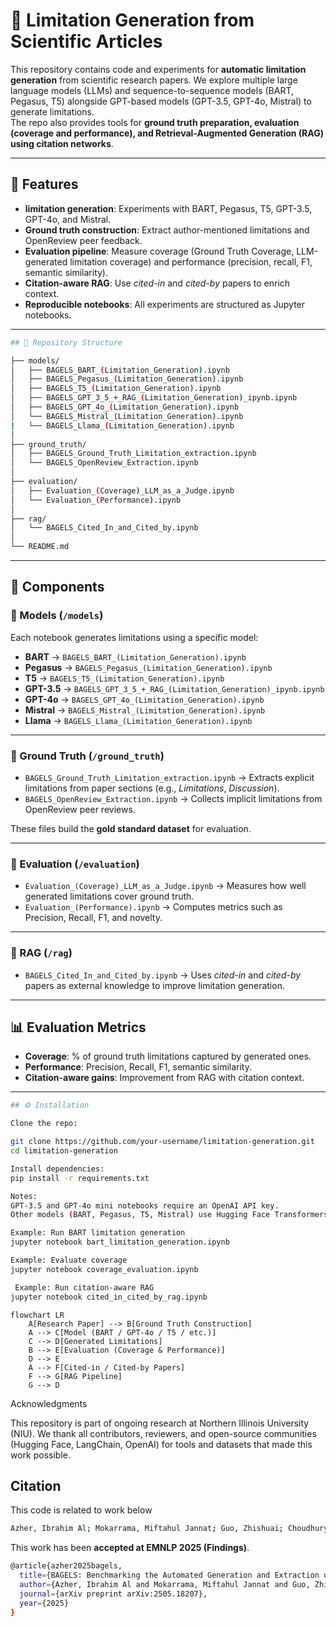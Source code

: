 # 📘 Limitation Generation from Scientific Articles

This repository contains code and experiments for **automatic limitation generation** from scientific research papers. We explore multiple large language models (LLMs) and sequence-to-sequence models (BART, Pegasus, T5) alongside GPT-based models (GPT-3.5, GPT-4o, Mistral) to generate limitations.  
The repo also provides tools for **ground truth preparation, evaluation (coverage and performance), and Retrieval-Augmented Generation (RAG) using citation networks**.

---

## 🚀 Features
- **limitation generation**: Experiments with BART, Pegasus, T5, GPT-3.5, GPT-4o, and Mistral.  
- **Ground truth construction**: Extract author-mentioned limitations and OpenReview peer feedback.  
- **Evaluation pipeline**: Measure coverage (Ground Truth Coverage, LLM-generated limitation coverage) and performance (precision, recall, F1, semantic similarity).  
- **Citation-aware RAG**: Use *cited-in* and *cited-by* papers to enrich context.  
- **Reproducible notebooks**: All experiments are structured as Jupyter notebooks.  

---

```bash
## 📂 Repository Structure

├── models/
│   ├── BAGELS_BART_(Limitation_Generation).ipynb
│   ├── BAGELS_Pegasus_(Limitation_Generation).ipynb
│   ├── BAGELS_T5_(Limitation_Generation).ipynb
│   ├── BAGELS_GPT_3_5_+_RAG_(Limitation_Generation)_ipynb.ipynb
│   ├── BAGELS_GPT_4o_(Limitation_Generation).ipynb
│   └── BAGELS_Mistral_(Limitation_Generation).ipynb
|   └── BAGELS_Llama_(Limitation_Generation).ipynb
│
├── ground_truth/
│   ├── BAGELS_Ground_Truth_Limitation_extraction.ipynb
│   └── BAGELS_OpenReview_Extraction.ipynb
│
├── evaluation/
│   ├── Evaluation_(Coverage)_LLM_as_a_Judge.ipynb
│   └── Evaluation_(Performance).ipynb
│
├── rag/
│   └── BAGELS_Cited_In_and_Cited_by.ipynb
│
└── README.md 
```



---

## 📑 Components

### 🔹 Models (`/models`)
Each notebook generates limitations using a specific model:  
- **BART** → `BAGELS_BART_(Limitation_Generation).ipynb`  
- **Pegasus** → `BAGELS_Pegasus_(Limitation_Generation).ipynb`  
- **T5** → `BAGELS_T5_(Limitation_Generation).ipynb`  
- **GPT-3.5** → `BAGELS_GPT_3_5_+_RAG_(Limitation_Generation)_ipynb.ipynb`  
- **GPT-4o** → `BAGELS_GPT_4o_(Limitation_Generation).ipynb`  
- **Mistral** → `BAGELS_Mistral_(Limitation_Generation).ipynb`
- **Llama** → `BAGELS_Llama_(Limitation_Generation).ipynb`  
 
---

### 🔹 Ground Truth (`/ground_truth`)
- `BAGELS_Ground_Truth_Limitation_extraction.ipynb` → Extracts explicit limitations from paper sections (e.g., *Limitations*, *Discussion*).  
- `BAGELS_OpenReview_Extraction.ipynb` → Collects implicit limitations from OpenReview peer reviews.  

These files build the **gold standard dataset** for evaluation.  

---

### 🔹 Evaluation (`/evaluation`)
- `Evaluation_(Coverage)_LLM_as_a_Judge.ipynb` → Measures how well generated limitations cover ground truth.  
- `Evaluation_(Performance).ipynb` → Computes metrics such as Precision, Recall, F1, and novelty.  

---

### 🔹 RAG (`/rag`)
- `BAGELS_Cited_In_and_Cited_by.ipynb` → Uses *cited-in* and *cited-by* papers as external knowledge to improve limitation generation.  

---

## 📊 Evaluation Metrics
- **Coverage**: % of ground truth limitations captured by generated ones.  
- **Performance**: Precision, Recall, F1, semantic similarity.  
- **Citation-aware gains**: Improvement from RAG with citation context.  

---

```bash
## ⚙️ Installation

Clone the repo:

git clone https://github.com/your-username/limitation-generation.git
cd limitation-generation

Install dependencies:
pip install -r requirements.txt

Notes:
GPT-3.5 and GPT-4o mini notebooks require an OpenAI API key.
Other models (BART, Pegasus, T5, Mistral) use Hugging Face Transformers. 

Example: Run BART limitation generation
jupyter notebook bart_limitation_generation.ipynb

Example: Evaluate coverage
jupyter notebook coverage_evaluation.ipynb

 Example: Run citation-aware RAG
jupyter notebook cited_in_cited_by_rag.ipynb
```

```mermaid
flowchart LR
    A[Research Paper] --> B[Ground Truth Construction]
    A --> C[Model (BART / GPT-4o / T5 / etc.)]
    C --> D[Generated Limitations]
    B --> E[Evaluation (Coverage & Performance)]
    D --> E
    A --> F[Cited-in / Cited-by Papers]
    F --> G[RAG Pipeline]
    G --> D

```

Acknowledgments

This repository is part of ongoing research at Northern Illinois University (NIU).
We thank all contributors, reviewers, and open-source communities (Hugging Face, LangChain, OpenAI) for tools and datasets that made this work possible.

## Citation
This code is related to work below

```bash
Azher, Ibrahim Al; Mokarrama, Miftahul Jannat; Guo, Zhishuai; Choudhury, Sagnik Ray; Alhoori, Hamed (2025). *BAGELS: Benchmarking the Automated Generation and Extraction of Limitations from Scholarly Text*. arXiv preprint arXiv:2505.18207.
```

This work has been **accepted at EMNLP 2025 (Findings)**.

```bash
@article{azher2025bagels,
  title={BAGELS: Benchmarking the Automated Generation and Extraction of Limitations from Scholarly Text},
  author={Azher, Ibrahim Al and Mokarrama, Miftahul Jannat and Guo, Zhishuai and Choudhury, Sagnik Ray and Alhoori, Hamed},
  journal={arXiv preprint arXiv:2505.18207},
  year={2025}
}
```

